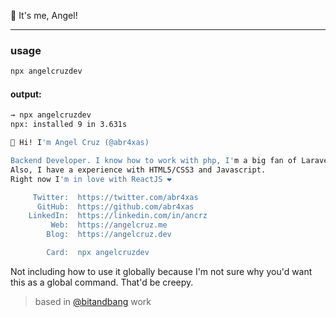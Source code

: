 👋 It's me, Angel!
___

### usage

```bash
npx angelcruzdev
```

#### output:

```bash
→ npx angelcruzdev
npx: installed 9 in 3.631s

👋 Hi! I'm Angel Cruz (@abr4xas)

Backend Developer. I know how to work with php, I'm a big fan of Laravel & WordPress.
Also, I have a experience with HTML5/CSS3 and Javascript.
Right now I'm in love with ReactJS ❤︎

     Twitter:  https://twitter.com/abr4xas
      GitHub:  https://github.com/abr4xas
    LinkedIn:  https://linkedin.com/in/ancrz
         Web:  https://angelcruz.me
        Blog:  https://angelcruz.dev

        Card:  npx angelcruzdev
```

Not including how to use it globally because I'm not sure why you'd want this as a global command. That'd be creepy.

> based in [@bitandbang](https://github.com/bnb/bitandbang) work